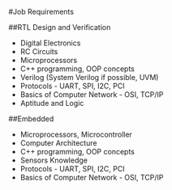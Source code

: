 #Job Requirements

##RTL Design and Verification
- Digital Electronics
- RC Circuits
- Microprocessors
- C++ programming, OOP concepts
- Verilog (System Verilog if possible, UVM)
- Protocols - UART, SPI, I2C, PCI
- Basics of Computer Network - OSI, TCP/IP
- Aptitude and Logic

##Embedded
- Microprocessors, Microcontroller
- Computer Architecture
- C++ programming, OOP concepts
- Sensors Knowledge
- Protocols - UART, SPI, I2C, PCI
- Basics of Computer Network - OSI, TCP/IP
